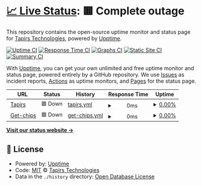 # [📈 Live Status](https://tapirs.github.io/uptime): <!--live status--> **🟥 Complete outage**

This repository contains the open-source uptime monitor and status page for [Tapirs Technologies](https://tapirs.co.uk), powered by [Upptime](https://github.com/upptime/upptime).

[![Uptime CI](https://github.com/koj-co/upptime/workflows/Uptime%20CI/badge.svg)](https://github.com/koj-co/upptime/actions?query=workflow%3A%22Uptime+CI%22)
[![Response Time CI](https://github.com/koj-co/upptime/workflows/Response%20Time%20CI/badge.svg)](https://github.com/koj-co/upptime/actions?query=workflow%3A%22Response+Time+CI%22)
[![Graphs CI](https://github.com/koj-co/upptime/workflows/Graphs%20CI/badge.svg)](https://github.com/koj-co/upptime/actions?query=workflow%3A%22Graphs+CI%22)
[![Static Site CI](https://github.com/koj-co/upptime/workflows/Static%20Site%20CI/badge.svg)](https://github.com/koj-co/upptime/actions?query=workflow%3A%22Static+Site+CI%22)
[![Summary CI](https://github.com/koj-co/upptime/workflows/Summary%20CI/badge.svg)](https://github.com/koj-co/upptime/actions?query=workflow%3A%22Summary+CI%22)

With [Upptime](https://upptime.js.org), you can get your own unlimited and free uptime monitor and status page, powered entirely by a GitHub repository. We use [Issues](https://github.com/tapirs/upptime/issues) as incident reports, [Actions](https://github.com/tapirs/upptime/actions) as uptime monitors, and [Pages](https://tapirs.github.io/upptime) for the status page.

<!--start: status pages-->
<!-- This summary is generated by Upptime (https://github.com/upptime/upptime) -->
<!-- Do not edit this manually, your changes will be overwritten -->
<!-- prettier-ignore -->
| URL | Status | History | Response Time | Uptime |
| --- | ------ | ------- | ------------- | ------ |
| <img alt="" src="https://icons.duckduckgo.com/ip3/www.tapirs.co.uk.ico" height="13"> [Tapirs](https://www.tapirs.co.uk) | 🟥 Down | [tapirs.yml](https://github.com/tapirs/uptime/commits/HEAD/history/tapirs.yml) | <details><summary><img alt="Response time graph" src="./graphs/tapirs/response-time-week.png" height="20"> 0ms</summary><br><a href="https://uptime.tapirs.co.uk/history/tapirs"><img alt="Response time 498" src="https://img.shields.io/endpoint?url=https%3A%2F%2Fraw.githubusercontent.com%2Ftapirs%2Fuptime%2FHEAD%2Fapi%2Ftapirs%2Fresponse-time.json"></a><br><a href="https://uptime.tapirs.co.uk/history/tapirs"><img alt="24-hour response time 0" src="https://img.shields.io/endpoint?url=https%3A%2F%2Fraw.githubusercontent.com%2Ftapirs%2Fuptime%2FHEAD%2Fapi%2Ftapirs%2Fresponse-time-day.json"></a><br><a href="https://uptime.tapirs.co.uk/history/tapirs"><img alt="7-day response time 0" src="https://img.shields.io/endpoint?url=https%3A%2F%2Fraw.githubusercontent.com%2Ftapirs%2Fuptime%2FHEAD%2Fapi%2Ftapirs%2Fresponse-time-week.json"></a><br><a href="https://uptime.tapirs.co.uk/history/tapirs"><img alt="30-day response time 0" src="https://img.shields.io/endpoint?url=https%3A%2F%2Fraw.githubusercontent.com%2Ftapirs%2Fuptime%2FHEAD%2Fapi%2Ftapirs%2Fresponse-time-month.json"></a><br><a href="https://uptime.tapirs.co.uk/history/tapirs"><img alt="1-year response time 509" src="https://img.shields.io/endpoint?url=https%3A%2F%2Fraw.githubusercontent.com%2Ftapirs%2Fuptime%2FHEAD%2Fapi%2Ftapirs%2Fresponse-time-year.json"></a></details> | <details><summary><a href="https://uptime.tapirs.co.uk/history/tapirs">0.00%</a></summary><a href="https://uptime.tapirs.co.uk/history/tapirs"><img alt="All-time uptime 88.06%" src="https://img.shields.io/endpoint?url=https%3A%2F%2Fraw.githubusercontent.com%2Ftapirs%2Fuptime%2FHEAD%2Fapi%2Ftapirs%2Fuptime.json"></a><br><a href="https://uptime.tapirs.co.uk/history/tapirs"><img alt="24-hour uptime 0.00%" src="https://img.shields.io/endpoint?url=https%3A%2F%2Fraw.githubusercontent.com%2Ftapirs%2Fuptime%2FHEAD%2Fapi%2Ftapirs%2Fuptime-day.json"></a><br><a href="https://uptime.tapirs.co.uk/history/tapirs"><img alt="7-day uptime 0.00%" src="https://img.shields.io/endpoint?url=https%3A%2F%2Fraw.githubusercontent.com%2Ftapirs%2Fuptime%2FHEAD%2Fapi%2Ftapirs%2Fuptime-week.json"></a><br><a href="https://uptime.tapirs.co.uk/history/tapirs"><img alt="30-day uptime 1.38%" src="https://img.shields.io/endpoint?url=https%3A%2F%2Fraw.githubusercontent.com%2Ftapirs%2Fuptime%2FHEAD%2Fapi%2Ftapirs%2Fuptime-month.json"></a><br><a href="https://uptime.tapirs.co.uk/history/tapirs"><img alt="1-year uptime 69.22%" src="https://img.shields.io/endpoint?url=https%3A%2F%2Fraw.githubusercontent.com%2Ftapirs%2Fuptime%2FHEAD%2Fapi%2Ftapirs%2Fuptime-year.json"></a></details>
| <img alt="" src="https://icons.duckduckgo.com/ip3/www.get-chips.co.uk.ico" height="13"> [Get-chips](https://www.get-chips.co.uk) | 🟥 Down | [get-chips.yml](https://github.com/tapirs/uptime/commits/HEAD/history/get-chips.yml) | <details><summary><img alt="Response time graph" src="./graphs/get-chips/response-time-week.png" height="20"> 0ms</summary><br><a href="https://uptime.tapirs.co.uk/history/get-chips"><img alt="Response time 497" src="https://img.shields.io/endpoint?url=https%3A%2F%2Fraw.githubusercontent.com%2Ftapirs%2Fuptime%2FHEAD%2Fapi%2Fget-chips%2Fresponse-time.json"></a><br><a href="https://uptime.tapirs.co.uk/history/get-chips"><img alt="24-hour response time 0" src="https://img.shields.io/endpoint?url=https%3A%2F%2Fraw.githubusercontent.com%2Ftapirs%2Fuptime%2FHEAD%2Fapi%2Fget-chips%2Fresponse-time-day.json"></a><br><a href="https://uptime.tapirs.co.uk/history/get-chips"><img alt="7-day response time 0" src="https://img.shields.io/endpoint?url=https%3A%2F%2Fraw.githubusercontent.com%2Ftapirs%2Fuptime%2FHEAD%2Fapi%2Fget-chips%2Fresponse-time-week.json"></a><br><a href="https://uptime.tapirs.co.uk/history/get-chips"><img alt="30-day response time 0" src="https://img.shields.io/endpoint?url=https%3A%2F%2Fraw.githubusercontent.com%2Ftapirs%2Fuptime%2FHEAD%2Fapi%2Fget-chips%2Fresponse-time-month.json"></a><br><a href="https://uptime.tapirs.co.uk/history/get-chips"><img alt="1-year response time 503" src="https://img.shields.io/endpoint?url=https%3A%2F%2Fraw.githubusercontent.com%2Ftapirs%2Fuptime%2FHEAD%2Fapi%2Fget-chips%2Fresponse-time-year.json"></a></details> | <details><summary><a href="https://uptime.tapirs.co.uk/history/get-chips">0.00%</a></summary><a href="https://uptime.tapirs.co.uk/history/get-chips"><img alt="All-time uptime 63.24%" src="https://img.shields.io/endpoint?url=https%3A%2F%2Fraw.githubusercontent.com%2Ftapirs%2Fuptime%2FHEAD%2Fapi%2Fget-chips%2Fuptime.json"></a><br><a href="https://uptime.tapirs.co.uk/history/get-chips"><img alt="24-hour uptime 0.00%" src="https://img.shields.io/endpoint?url=https%3A%2F%2Fraw.githubusercontent.com%2Ftapirs%2Fuptime%2FHEAD%2Fapi%2Fget-chips%2Fuptime-day.json"></a><br><a href="https://uptime.tapirs.co.uk/history/get-chips"><img alt="7-day uptime 0.00%" src="https://img.shields.io/endpoint?url=https%3A%2F%2Fraw.githubusercontent.com%2Ftapirs%2Fuptime%2FHEAD%2Fapi%2Fget-chips%2Fuptime-week.json"></a><br><a href="https://uptime.tapirs.co.uk/history/get-chips"><img alt="30-day uptime 1.38%" src="https://img.shields.io/endpoint?url=https%3A%2F%2Fraw.githubusercontent.com%2Ftapirs%2Fuptime%2FHEAD%2Fapi%2Fget-chips%2Fuptime-month.json"></a><br><a href="https://uptime.tapirs.co.uk/history/get-chips"><img alt="1-year uptime 56.99%" src="https://img.shields.io/endpoint?url=https%3A%2F%2Fraw.githubusercontent.com%2Ftapirs%2Fuptime%2FHEAD%2Fapi%2Fget-chips%2Fuptime-year.json"></a></details>

<!--end: status pages-->

[**Visit our status website →**](https://tapirs.github.io/uptime)

## 📄 License

- Powered by: [Upptime](https://github.com/upptime/upptime)
- Code: [MIT](./LICENSE) © [Tapirs Technologies](https://tapirs.co.uk)
- Data in the `./history` directory: [Open Database License](https://opendatacommons.org/licenses/odbl/1-0/)
